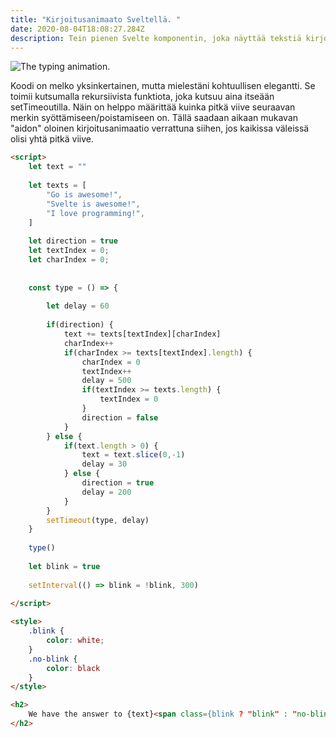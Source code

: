 ```yaml
---
title: "Kirjoitusanimaato Sveltellä. "
date: 2020-08-04T18:08:27.284Z
description: Tein pienen Svelte komponentin, joka näyttää tekstiä kirjoitusanimaatiolla.
---
```

![The typing animation.](/img/svelte-typing.gif "The typing animation.")

Koodi on melko yksinkertainen, mutta mielestäni kohtuullisen elegantti. Se toimii kutsumalla rekursiivista funktiota, joka kutsuu aina itseään setTimeoutilla. Näin on helppo määrittää kuinka pitkä viive seuraavan merkin syöttämiseen/poistamiseen on. Tällä saadaan aikaan mukavan "aidon" oloinen kirjoitusanimaatio verrattuna siihen, jos kaikissa väleissä olisi yhtä pitkä viive.

 

```html
<script>
	let text = ""
	
	let texts = [
		"Go is awesome!",
		"Svelte is awesome!",
		"I love programming!",
	]
	
	let direction = true
	let textIndex = 0;
	let charIndex = 0;
	
	
	const type = () => {
	
		let delay = 60
		
		if(direction) {
			text += texts[textIndex][charIndex]
			charIndex++
			if(charIndex >= texts[textIndex].length) {
				charIndex = 0
				textIndex++
				delay = 500
				if(textIndex >= texts.length) {
					textIndex = 0
				}
				direction = false
			}
		} else {
			if(text.length > 0) {
				text = text.slice(0,-1)
				delay = 30
			} else {
				direction = true
				delay = 200
			}
		}
		setTimeout(type, delay)
	}
	
	type()
	
	let blink = true
	
	setInterval(() => blink = !blink, 300)
	
</script>

<style>
	.blink {
		color: white;
	}
	.no-blink {
		color: black
	}
</style>

<h2>
	We have the answer to {text}<span class={blink ? "blink" : "no-blink"}>|</span>
</h2>
```